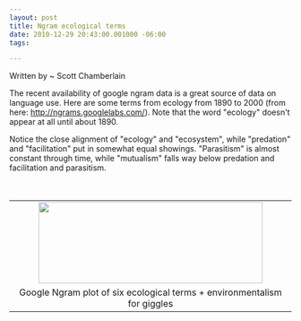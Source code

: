 ```yaml
--- 
layout: post
title: Ngram ecological terms
date: 2010-12-29 20:43:00.001000 -06:00
tags: 

---
```


Written by ~ Scott Chamberlain

The recent availability of google ngram data is a great source of data on language use. Here are some terms from ecology from 1890 to 2000 (from here: http://ngrams.googlelabs.com/). Note that the word "ecology" doesn't appear at all until about 1890. 

Notice the close alignment of "ecology" and "ecosystem", while "predation" and "facilitation" put in somewhat equal showings. "Parasitism" is almost constant through time, while "mutualism" falls way below predation and facilitation and parasitism.&nbsp; <br /><br /><br /><table cellpadding="0" cellspacing="0" class="tr-caption-container" style="float: left; margin-right: 1em; text-align: left;"><tbody><tr><td style="text-align: center;"><a href="http://1.bp.blogspot.com/_fANWq796z-w/TRv09kGgUxI/AAAAAAAAEXA/BXoTvjPhq3Y/s1600/chart.png" style="clear: left; margin-bottom: 1em; margin-left: auto; margin-right: auto;"><img border="0" height="145" src="http://1.bp.blogspot.com/_fANWq796z-w/TRv09kGgUxI/AAAAAAAAEXA/BXoTvjPhq3Y/s400/chart.png" width="400" /></a></td></tr><tr><td class="tr-caption" style="text-align: center;">Google Ngram plot of six ecological terms + environmentalism for giggles<br /></td></tr></tbody></table>
